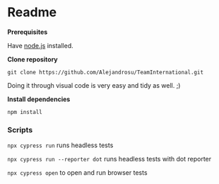 # Readme

**Prerequisites**

Have [node.js](https://nodejs.org/en/download/) installed.

**Clone repository**

```
git clone https://github.com/Alejandrosu/TeamInternational.git
```

Doing it through visual code is very easy and tidy as well. ;)

**Install dependencies**
```
npm install
```

### Scripts
`npx cypress run` runs headless tests

`npx cypress run --reporter dot` runs headless tests with dot reporter

`npx cypress open` to open and run browser tests
